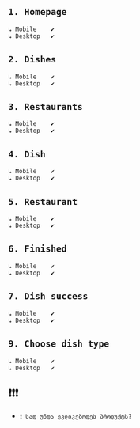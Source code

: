`1. Homepage`
----------------------------------------
    ↳ Mobile    ✔
    ↳ Desktop   ✔

`2. Dishes`
----------------------------------------
    ↳ Mobile    ✔
    ↳ Desktop   ✔ 

`3. Restaurants`
----------------------------------------
    ↳ Mobile    ✔
    ↳ Desktop   ✔

`4. Dish`
----------------------------------------
    ↳ Mobile    ✔
    ↳ Desktop   ✔

`5. Restaurant`
----------------------------------------
    ↳ Mobile    ✔
    ↳ Desktop   ✔

`6. Finished`
----------------------------------------
    ↳ Mobile    ✔
    ↳ Desktop   ✔

`7. Dish success`
----------------------------------------
    ↳ Mobile    ✔
    ↳ Desktop   ✔

`9. Choose dish type`
----------------------------------------
    ↳ Mobile    ✔
    ↳ Desktop   ✔

❗❗❗
----------------------------------------
- `❗ სად უნდა ეკლიკებოდეს პროდუქტს? `
<!-- - `❗ Webpack-ის დამატება` -->